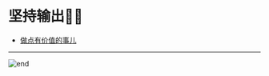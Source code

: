 
# **坚持输出👨‍💻**
- [做点有价值的事儿](https://github.com/techpang666/interview_libs/blob/master/index.md)

------
![end](https://gitee.com/techpang/img_emoji_libs/raw/master/img_bed/markdown_images/end.jpg '富婆加我吧不想努力了')
